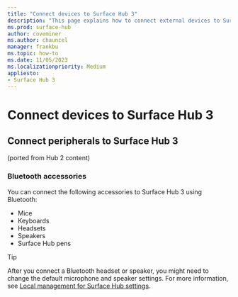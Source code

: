 ```yaml
---
title: "Connect devices to Surface Hub 3"
description: "This page explains how to connect external devices to Surface Hub 3."
ms.prod: surface-hub
author: coveminer
ms.author: chauncel
manager: frankbu
ms.topic: how-to
ms.date: 11/05/2023
ms.localizationpriority: Medium
appliesto:
- Surface Hub 3
---
```


# Connect devices to Surface Hub 3


## Connect peripherals to Surface Hub 3
(ported from Hub 2 content)

### Bluetooth accessories

You can connect the following accessories to Surface Hub 3 using Bluetooth:

- Mice
- Keyboards
- Headsets
- Speakers
- Surface Hub pens

> [!TIP]
> After you connect a Bluetooth headset or speaker, you might need to change the default microphone and speaker settings. For more information, see [Local management for Surface Hub settings](local-management-surface-hub-settings.md).
